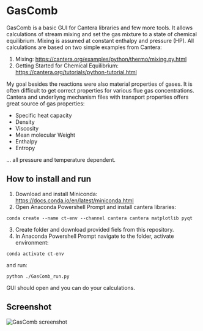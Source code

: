 ﻿
# GasComb
GasComb is a basic GUI for Cantera libraries and few more tools. It allows calculations of stream mixing and set the gas mixture to a state of chemical equilibrium. Mixing is assumed at constant enthalpy and pressure (HP).
All calculations are based on two simple examples from Cantera:
1) Mixing: https://cantera.org/examples/python/thermo/mixing.py.html
2) Getting Started for Chemical Equilibrium: https://cantera.org/tutorials/python-tutorial.html

My goal besides the reactions were also material properties of gases. It is often difficult to get correct properties for various flue gas concentrations. Cantera and underliyng mechanism files with transport properties offers great source of gas properties:
- Specific heat capacity
- Density
- Viscosity
- Mean molecular Weight
- Enthalpy
- Entropy

... all pressure and temperature dependent.


## How to install and run
1) Download and install Miniconda: https://docs.conda.io/en/latest/miniconda.html 
2) Open Anaconda Powershell Prompt and install cantera libraries: 

```conda create --name ct-env --channel cantera cantera matplotlib pyqt```

3) Create folder and download provided fiels from this repository.
4) In Anaconda Powershell Prompt navigate to the folder, activate environment: 

```conda activate ct-env```

and run: 

```python ./GasComb_run.py```
        
GUI should open and you can do your calculations.

## Screenshot

![GasComb screenshot](/help/images/GasComb_example1.PNG)

